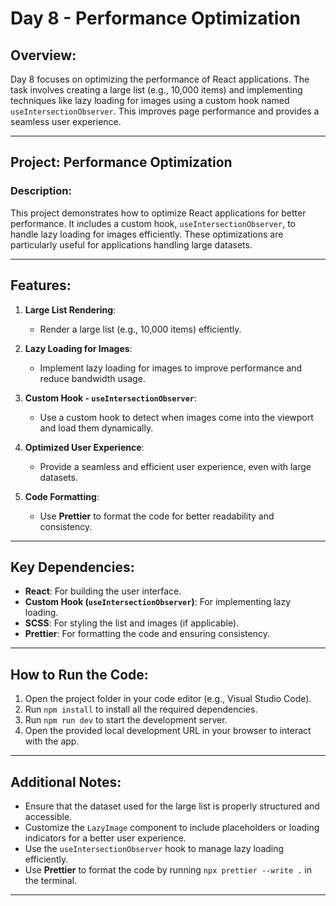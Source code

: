 # Day 8 - Performance Optimization

## Overview:
Day 8 focuses on optimizing the performance of React applications. The task involves creating a large list (e.g., 10,000 items) and implementing techniques like lazy loading for images using a custom hook named `useIntersectionObserver`. This improves page performance and provides a seamless user experience.

---

## Project: Performance Optimization

### Description:
This project demonstrates how to optimize React applications for better performance. It includes a custom hook, `useIntersectionObserver`, to handle lazy loading for images efficiently. These optimizations are particularly useful for applications handling large datasets.

---

## Features:
1. **Large List Rendering**:
   - Render a large list (e.g., 10,000 items) efficiently.

2. **Lazy Loading for Images**:
   - Implement lazy loading for images to improve performance and reduce bandwidth usage.

3. **Custom Hook - `useIntersectionObserver`**:
   - Use a custom hook to detect when images come into the viewport and load them dynamically.

4. **Optimized User Experience**:
   - Provide a seamless and efficient user experience, even with large datasets.

5. **Code Formatting**:
   - Use **Prettier** to format the code for better readability and consistency.

---

## Key Dependencies:
- **React**: For building the user interface.
- **Custom Hook (`useIntersectionObserver`)**: For implementing lazy loading.
- **SCSS**: For styling the list and images (if applicable).
- **Prettier**: For formatting the code and ensuring consistency.

---

## How to Run the Code:
1. Open the project folder in your code editor (e.g., Visual Studio Code).
2. Run `npm install` to install all the required dependencies.
3. Run `npm run dev` to start the development server.
4. Open the provided local development URL in your browser to interact with the app.

---

## Additional Notes:
- Ensure that the dataset used for the large list is properly structured and accessible.
- Customize the `LazyImage` component to include placeholders or loading indicators for a better user experience.
- Use the `useIntersectionObserver` hook to manage lazy loading efficiently.
- Use **Prettier** to format the code by running `npx prettier --write .` in the terminal.

---

